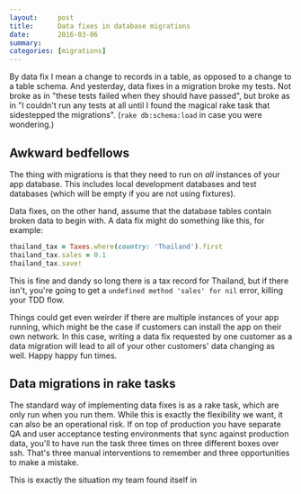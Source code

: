 ```yaml
---
layout:     post
title:      Data fixes in database migrations
date:       2016-03-06
summary:    
categories: [migrations]
---
```


By data fix I mean a change to records in a table, as opposed to a change to a table schema. And yesterday, data fixes in a migration broke my tests. Not broke as in "these tests failed when they should have passed", but broke as in "I couldn't run any tests at all until I found the magical rake task that sidestepped the migrations". (`rake db:schema:load` in case you were wondering.)


## Awkward bedfellows

The thing with migrations is that they need to run on *all* instances of your app database. This includes local development databases and test databases (which will be empty if you are not using fixtures).

Data fixes, on the other hand, assume that the database tables contain broken data to begin with. A data fix might do something like this, for example:

```rb
thailand_tax = Taxes.where(country: 'Thailand').first
thailand_tax.sales = 0.1
thailand_tax.save!
```

This is fine and dandy so long there is a tax record for Thailand, but if there isn't, you're going to get a `undefined method 'sales' for nil` error, killing your TDD flow.

Things could get even weirder if there are multiple instances of your app running, which might be the case if customers can install the app on their own network. In this case, writing a data fix requested by one customer as a data migration will lead to all of your other customers' data changing as well. Happy happy fun times.



## Data migrations in rake tasks

The standard way of implementing data fixes is as a rake task, which are only run when you run them. While this is exactly the flexibility we want, it can also be an operational risk. If on top of production you have separate QA and user acceptance testing environments that sync against production data, you'll to have run the task three times on three different boxes over ssh. That's three manual interventions to remember and three opportunities to make a mistake.

This is exactly the situation my team found itself in
